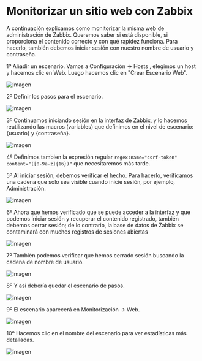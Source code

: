 # Monitorizar un sitio web con Zabbix

A continuación explicamos como monitorizar la misma web de administración de Zabbix. Queremos saber si está disponible, si proporciona el contenido correcto y con qué rapidez funciona. Para hacerlo, también debemos iniciar sesión con nuestro nombre de usuario y contraseña.

1º Añadir un escenario. Vamos a Configuración → Hosts , elegimos un host y hacemos clic en Web. Luego hacemos clic en "Crear Escenario Web".

![imagen](imagenes/Captura1-Web.JPG)

2º Definir los pasos para el escenario.

![imagen](imagenes/Captura2-Web.JPG)

3º Continuamos iniciando sesión en la interfaz de Zabbix, y lo hacemos reutilizando las macros (variables) que definimos en el nivel de escenario: {usuario} y {contraseña}.

![imagen](imagenes/Captura3-Web.JPG)

4º Definimos tambien la expresión regular `regex:name="csrf-token" content="([0-9a-z]{16})"` que necesitaremos más tarde.

5º Al iniciar sesión, debemos verificar el hecho. Para hacerlo, verificamos una cadena que solo sea visible cuando inicie sesión, por ejemplo, Administración.

![imagen](imagenes/Captura4-Web.JPG)

6º Ahora que hemos verificado que se puede acceder a la interfaz y que podemos iniciar sesión y recuperar el contenido registrado, también debemos cerrar sesión; de lo contrario, la base de datos de Zabbix se contaminará con muchos registros de sesiones abiertas

![imagen](imagenes/Captura5-Web.JPG)

7º También podemos verificar que hemos cerrado sesión buscando la cadena de nombre de usuario.

![imagen](imagenes/Captura6-Web.JPG)

8º Y así debería quedar el escenario de pasos.

![imagen](imagenes/Captura7-Web.JPG)

9º El escenario aparecerá en Monitorización → Web.

![imagen](imagenes/Captura8-Web.JPG)

10º Hacemos clic en el nombre del escenario para ver estadísticas más detalladas.

![imagen](imagenes/Captura9-Web.JPG)



